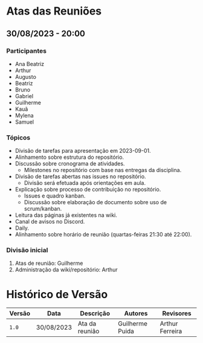 # Atas das Reuniões

## 30/08/2023 - 20:00

### Participantes

- Ana Beatriz
- Arthur
- Augusto
- Beatriz
- Bruno
- Gabriel
- Guilherme
- Kauã
- Mylena
- Samuel

### Tópicos

- Divisão de tarefas para apresentação em 2023-09-01.
- Alinhamento sobre estrutura do repositório.
- Discussão sobre cronograma de atividades.
  - Milestones no repositório com base nas entregas da disciplina.
- Divisão de tarefas abertas nas issues no repositório.
  - Divisão será efetuada após orientações em aula.
- Explicação sobre processo de contribuição no repositório.
  - Issues e quadro kanban.
  - Discussão sobre elaboração de documento sobre uso de scrum/kanban.
- Leitura das páginas já existentes na wiki.
- Canal de avisos no Discord.
- Daily.
- Alinhamento sobre horário de reunião (quartas-feiras 21:30 até 22:00).

### Divisão inicial

1. Atas de reunião: Guilherme
1. Administração da wiki/repositório: Arthur

# Histórico de Versão

| Versão | Data       | Descrição      | Autores         | Revisores       |
|--------|------------|----------------|-----------------|-----------------|
| `1.0`  | 30/08/2023 | Ata da reunião | Guilherme Puida | Arthur Ferreira |
